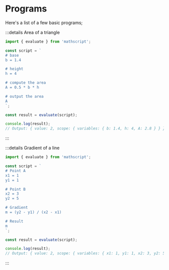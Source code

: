 # Programs

Here's a list of a few basic programs;

:::details Area of a triangle
```js
import { evaluate } from 'mathscript';

const script = `
# base
b = 1.4

# height
h = 4

# compute the area
A = 0.5 * b * h

# output the area
A
`;

const result = evaluate(script);

console.log(result);
// Output: { value: 2, scope: { variables: { b: 1.4, h: 4, A: 2.8 } } }
```
:::

:::details Gradient of a line
```js
import { evaluate } from 'mathscript';

const script = `
# Point A
x1 = 1
y1 = 1

# Point B
x2 = 3
y2 = 5

# Gradient
m = (y2 - y1) / (x2 - x1)

# Result
m
`;

const result = evaluate(script);

console.log(result);
// Output: { value: 2, scope: { variables: { x1: 1, y1: 1, x2: 3, y2: 5, m: 2 } } }
```
:::
